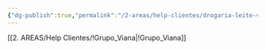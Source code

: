 ```yaml
---
{"dg-publish":true,"permalink":"/2-areas/help-clientes/drogaria-leite-viana/","dgPassFrontmatter":true,"created":"2025-09-26T12:34:19.122-03:00","updated":"2025-09-26T12:34:48.778-03:00"}
---
```


[[2. AREAS/Help Clientes/!Grupo_Viana\|!Grupo_Viana]]